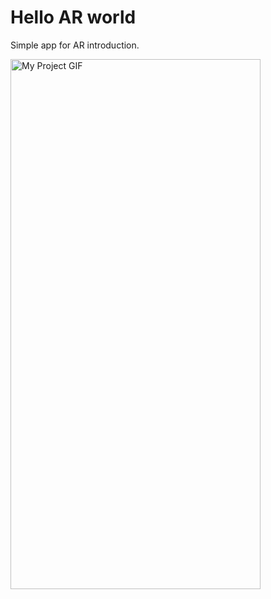 # Hello AR world
Simple app for AR introduction.

<img src="./README.gif" alt="My Project GIF" width="400" height="848">

